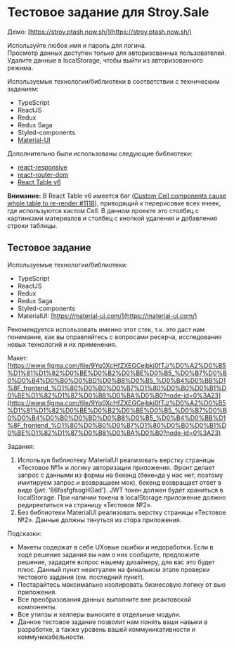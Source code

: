 # Тестовое задание для Stroy.Sale

Демо: [https://stroy.ptash.now.sh/](https://stroy.ptash.now.sh/)

Используйте любое имя и пароль для логина.  
Просмотр данных доступен только для авторизованных пользователей.  
Удалите данные в localStorage, чтобы выйти из авторизованного режима.  

Используемые технологии/библиотеки в соответствии с техническим заданием:

- TypeScript
- ReactJS
- Redux
- Redux Saga
- Styled-components
- [Material-UI](https://material-ui.com/)

Дополнительно были использованы следующие библиотеки:

- [react-responsive](https://github.com/contra/react-responsive)
- [react-router-dom](https://github.com/ReactTraining/react-router/tree/master/packages/react-router-dom#react-router-dom)
- [React Table v6](https://github.com/tannerlinsley/react-table/tree/v6#react-table-v6)

**Внимание:** В React Table v6 имеется баг ([Custom Cell components cause whole table to re-render #1118](https://github.com/tannerlinsley/react-table/issues/1118)), приводящий к перерисовке всех ячеек, где используются кастом Cell. В данном проекте это столбец с картинками материалов и столбец с кнопкой удаления и добавления строки таблицы.

## Тестовое задание

Используемые технологии/библиотеки:

- TypeScript
- ReactJS
- Redux
- Redux Saga
- Styled-components
- MaterialUI: [https://material-ui.com/](https://material-ui.com/)

Рекомендуется использовать именно этот стек, т.к. это даст нам понимание, как вы справляйтесь с вопросами ресерча, исследования новых технологий и их применения.

Макет:
[https://www.figma.com/file/9Yq0XcHfZXEGCejbkj0fTJ/%D0%A2%D0%B5%D1%81%D1%82%D0%BE%D0%B2%D0%BE%D0%B5_%D0%B7%D0%B0%D0%B4%D0%B0%D0%BD%D0%B8%D0%B5_%D0%B4%D0%BB%D1%8F_frontend_%D1%80%D0%B0%D0%B7%D1%80%D0%B0%D0%B1%D0%BE%D1%82%D1%87%D0%B8%D0%BA%D0%B0?node-id=0%3A23](https://www.figma.com/file/9Yq0XcHfZXEGCejbkj0fTJ/%D0%A2%D0%B5%D1%81%D1%82%D0%BE%D0%B2%D0%BE%D0%B5_%D0%B7%D0%B0%D0%B4%D0%B0%D0%BD%D0%B8%D0%B5_%D0%B4%D0%BB%D1%8F_frontend_%D1%80%D0%B0%D0%B7%D1%80%D0%B0%D0%B1%D0%BE%D1%82%D1%87%D0%B8%D0%BA%D0%B0?node-id=0%3A23)

Задания:

1. Используя библиотеку MaterialUI реализовать верстку страницы «Тестовое №1» и логику авторизации приложения. Фронт делает запрос c данными из формы на бекенд (бекенда у нас нет, поэтому имитируем запрос и возвращаем мок), бекенд возвращает ответ в виде {jwt: ‘86fasfgfsogHGad’}. JWT токен должен будет храниться в localStorage. При наличии токена в localStorage приложение должно редиректиться на страницу «Тестовое №2».  
2. Без библиотеки MaterialUI реализовать верстку страницы «Тестовое №2». Данные должны тянуться из стора приложения.

Подсказки:

- Макеты содержат в себе UXовые ошибки и недоработки. Если в ходе решение задания вы нам о них сообщите, предложите решение, зададите вопрос нашему дизайнеру, для вас это будет плюс. Данный пункт неактуален на финальном этапе проверки тестового задания (см. последний пункт).
- Постарайтесь максимально изолировать бизнесовую логику от вью приложения.
- Все преобразования данных выполните вне реактовской компоненты.
- Все утилзы и хелперы выносите в отдельные модули.
- Данное тестовое задание позволит нам понять ваши навыки в разработке, а также уровень вашей коммуникативности и коммуникабельности.
